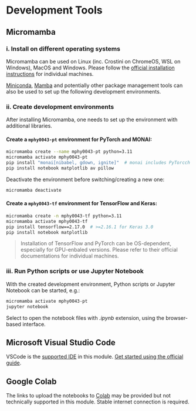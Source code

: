 # Development Tools

## Micromamba

### i. Install on different operating systems
Micromamba can be used on Linux (inc. Crostini on ChromeOS, WSL on Windows), MacOS and Windows. Please follow the [official installation instructions](https://mamba.readthedocs.io/en/latest/installation/micromamba-installation.html) for individual machines.

[Miniconda](https://www.anaconda.com/docs/getting-started/miniconda/main), [Mamba](https://mamba.readthedocs.io/) and potentially other package management tools can also be used to set up the following development environments.

### ii. Create development environments
After installing Micromamba, one needs to set up the environment with additional libraries.

#### Create a `mphy0043-pt` environment for PyTorch and MONAI:
```bash
micromamba create --name mphy0043-pt python=3.11
micromamba activate mphy0043-pt 
pip install "monai[nibabel, gdown, ignite]"  # monai includes PyTorcch
pip install notebook matplotlib av pillow
```
Deactivate the environment before switching/creating a new one:
```bash
micromamba deactivate 
```

#### Create a `mphy0043-tf` environment for TensorFlow and Keras:
```bash
micromamba create -n mphy0043-tf python=3.11
micromamba activate mphy0043-tf
pip install tensorflow==2.17.0  # >=2.16.1 for Keras 3.0 
pip install notebook matplotlib 
```

> Installation of TensorFlow and PyTorch can be OS-dependent, especially for GPU-enbaled versions. Please refer to their official documentations for individual machines.

### iii. Run Python scripts or use Jupyter Notebook
With the created development environment, Python scripts or Jupyter Notebook can be started, e.g.:
```bash
micromamba activate mphy0043-pt
jupyter notebook
```
Select to open the notebook files with _.ipynb_ extension, using the browser-based interface.


## Microsoft Visual Studio Code
VSCode is the [supported IDE](https://github.com/YipengHu/MPHY0030/blob/main/docs/dev_env_python.md) in this module. [Get started using the official guide](https://code.visualstudio.com/docs).


## Google Colab
The links to upload the notebooks to [Colab](https://research.google.com/colaboratory/) may be provided but not technically supported in this module. Stable internet connection is required. 
